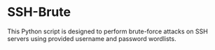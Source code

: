 # SSH-Brute
This Python script is designed to perform brute-force attacks on SSH servers using provided username and password wordlists. 
